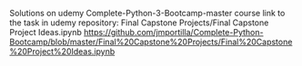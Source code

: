 Solutions on udemy Complete-Python-3-Bootcamp-master course
link to the task in udemy repository: Final Capstone Projects/Final Capstone Project Ideas.ipynb 
https://github.com/jmportilla/Complete-Python-Bootcamp/blob/master/Final%20Capstone%20Projects/Final%20Capstone%20Project%20Ideas.ipynb
